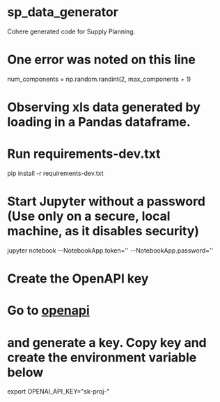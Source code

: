 # sp_data_generator
Cohere generated code for Supply Planning.

# One error was noted on this line
num_components = np.random.randint(2, max_components + 1)





# Observing xls data generated by loading in a Pandas dataframe.

# Run requirements-dev.txt
pip install -r requirements-dev.txt
# Start Jupyter without a password (Use only on a secure, local machine, as it disables security)
jupyter notebook --NotebookApp.token='' --NotebookApp.password=''

# Create the OpenAPI key
# Go to [openapi ](https://platform.openai.com/settings/organization/api-keys)
# and generate a key. Copy key and create the environment variable below

export OPENAI_API_KEY="sk-proj-"



